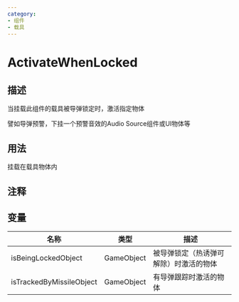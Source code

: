 ```yaml
---
category: 
- 组件
- 载具
---
```

# ActivateWhenLocked
## 描述
当挂载此组件的载具被导弹锁定时，激活指定物体

譬如导弹预警，下挂一个预警音效的Audio Source组件或UI物体等

## 用法

挂载在载具物体内

## 注释

## 变量
| 名称 | 类型 | 描述 |
| ----------- | ----------- | ----------- |
| isBeingLockedObject | GameObject | 被导弹锁定（热诱弹可解除）时激活的物体 |  
| isTrackedByMissileObject | GameObject | 有导弹跟踪时激活的物体 |  
